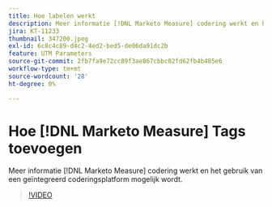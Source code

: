 ```yaml
---
title: Hoe labelen werkt
description: Meer informatie [!DNL Marketo Measure] codering werkt en het gebruik van een geïntegreerd coderingsplatform mogelijk wordt.
jira: KT-11233
thumbnail: 347200.jpeg
exl-id: 6c8c4c89-d4c2-4ed2-bed5-de06da91dc2b
feature: UTM Parameters
source-git-commit: 2fb7fa9e72cc89f3ae867cbbc02fd62fb4b485e6
workflow-type: tm+mt
source-wordcount: '28'
ht-degree: 0%

---
```


# Hoe [!DNL Marketo Measure] Tags toevoegen

Meer informatie [!DNL Marketo Measure] codering werkt en het gebruik van een geïntegreerd coderingsplatform mogelijk wordt.

>[!VIDEO](https://video.tv.adobe.com/v/347200/?quality=12&learn=on)
